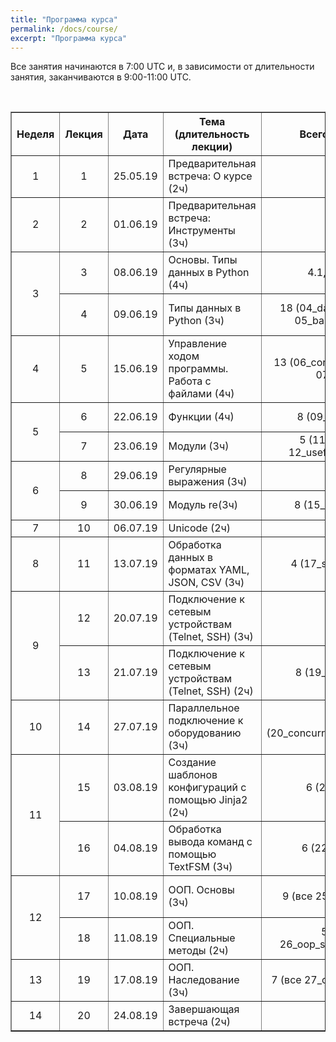 ```yaml
---
title: "Программа курса"
permalink: /docs/course/
excerpt: "Программа курса"
---
```


Все занятия начинаются в 7:00 UTC и, в зависимости от длительности занятия, заканчиваются в 9:00-11:00 UTC.


<br>

<table border="1" cellpadding="4" cellspacing="0">
 <tr>
    <th align="center">Неделя</th>
    <th align="center">Лекция</th>
    <th align="center">Дата</th>
    <th align="center">Тема (длительность лекции)</th>
    <th align="center">Всего заданий</th>
    <th align="center">Минимум заданий для сертификата</th>
 </tr>
 <tr>
    <td align="center">1</td>
    <td align="center">1</td>
    <td align="center">25.05.19</td>
    <td>Предварительная встреча: О курсе (2ч)</td>
    <td align="center">-</td>
    <td align="center">-</td>
 </tr>
 <tr>
    <td align="center">2</td>
    <td align="center">2</td>
    <td align="center">01.06.19</td>
    <td>Предварительная встреча: Инструменты (3ч)</td>
    <td align="center">-</td>
    <td align="center">-</td>
 </tr>
 <tr>
    <td rowspan="2" align="center">3</td>
    <td align="center">3</td>
    <td align="center">08.06.19</td>
    <td>Основы. Типы данных в Python (4ч)</td>
    <td align="center">4.1, 4.2, 4.3</td>
    <td align="center">4.1, 4.2, 4.3</td>
 </tr>
 <tr>
    <td align="center">4</td>
    <td align="center">09.06.19</td>
    <td>Типы данных в Python (3ч)</td>
    <td align="center">18 (04_data_structures, 05_basic_scripts)</td>
    <td align="center">4.6, 5.1, 5.1a, 5.2, 5.2a</td>
 </tr>
 <tr>
    <td align="center">4</td>
    <td align="center">5</td>
    <td align="center">15.06.19</td>
    <td>Управление ходом программы. Работа с файлами (4ч)</td>
    <td align="center">13 (06_control_structures, 07_files)</td>
    <td align="center">6.1, 6.2, 6.3, 7.1, 7.2, 7.3</td>
 </tr>
 <tr>
    <td rowspan="2" align="center">5</td>
    <td align="center">6</td>
    <td align="center">22.06.19</td>
    <td>Функции (4ч)</td>
    <td align="center">8 (09_functions)</td>
    <td align="center">9.1, 9.1a, 9.2, 9.2a, 9.3</td>
 </tr>
 <tr>
    <td align="center">7</td>
    <td align="center">23.06.19</td>
    <td>Модули (3ч)</td>
    <td align="center">5 (11_modules, 12_useful_modules)</td>
    <td align="center">11.1, 11.2, 12.1, 12.2</td>
 </tr>
 <tr>
    <td rowspan="2" align="center">6</td>
    <td align="center">8</td>
    <td align="center">29.06.19</td>
    <td>Регулярные выражения (3ч)</td>
    <td align="center">-</td>
    <td align="center">-</td>
 </tr>
 <tr>
    <td align="center">9</td>
    <td align="center">30.06.19</td>
    <td>Модуль re(3ч)</td>
    <td align="center">8 (15_module_re)</td>
    <td align="center">15.1, 15.2, 15.3, 15.4</td>
 </tr>
 <tr>
    <td align="center">7</td>
    <td align="center">10</td>
    <td align="center">06.07.19</td>
    <td>Unicode (2ч)</td>
    <td align="center">-</td>
    <td align="center">-</td>
 </tr>
 <tr>
    <td align="center">8</td>
    <td align="center">11</td>
    <td align="center">13.07.19</td>
    <td>Обработка данных в форматах YAML, JSON, CSV (3ч)</td>
    <td align="center">4 (17_serialization)</td>
    <td align="center">17.1, 17.2, 17.2a</td>
 </tr>
 <tr>
    <td rowspan="2" align="center">9</td>
    <td align="center">12</td>
    <td align="center">20.07.19</td>
    <td>Подключение к сетевым устройствам (Telnet, SSH) (3ч)</td>
    <td align="center">-</td>
    <td align="center">-</td>
 </tr>
 <tr>
    <td align="center">13</td>
    <td align="center">21.07.19</td>
    <td>Подключение к сетевым устройствам (Telnet, SSH) (2ч)</td>
    <td align="center">8 (19_ssh_telnet)</td>
    <td align="center">19.1, 19.1a, 19.2, 19.2a, 19.2b, 19.3</td>
 </tr>
 <tr>
    <td align="center">10</td>
    <td align="center">14</td>
    <td align="center">27.07.19</td>
    <td>Параллельное подключение к оборудованию (3ч)</td>
    <td align="center">5 (20_concurrent_connections)</td>
    <td align="center">20.1, 20.2, 20.3</td>
 </tr>
 <tr>
    <td rowspan="2" align="center">11</td>
    <td align="center">15</td>
    <td align="center">03.08.19</td>
    <td>Создание шаблонов конфигураций с помощью Jinja2 (2ч)</td>
    <td align="center">6 (21_jinja2)</td>
    <td align="center">21.1, 21.2, 21.3</td>
 </tr>
 <tr>
    <td align="center">16</td>
    <td align="center">04.08.19</td>
    <td>Обработка вывода команд с помощью TextFSM (3ч)</td>
    <td align="center">6 (22_textfsm)</td>
    <td align="center">22.1, 22.1a, 22.2, 22.3, 22.4</td>
 </tr>
 <tr>
    <td rowspan="2" align="center">12</td>
    <td align="center">17</td>
    <td align="center">10.08.19</td>
    <td>ООП. Основы (3ч)</td>
    <td align="center">9 (все 25_oop_basics)</td>
    <td align="center">25.1, 25.1a, 25.1b, 25.2, 25.2a</td>
 </tr>
 <tr>
    <td align="center">18</td>
    <td align="center">11.08.19</td>
    <td>ООП. Специальные методы (2ч)</td>
    <td align="center">5 (все 26_oop_spec_methods)</td>
    <td align="center">26.1, 26.1a, 26.2</td>
 </tr> 
 <tr>
    <td align="center">13</td>
    <td align="center">19</td>
    <td align="center">17.08.19</td>
    <td>ООП. Наследование (3ч)</td>
    <td align="center">7 (все 27_oop_inheritance)</td>
    <td align="center">27.1, 27.2, 27.2a</td>
 </tr> 
 <tr>
    <td align="center">14</td>
    <td align="center">20</td>
    <td align="center">24.08.19</td>
    <td>Завершающая встреча (2ч)</td>
    <td align="center">-</td>
    <td align="center">-</td>
 </tr>  
</table>

